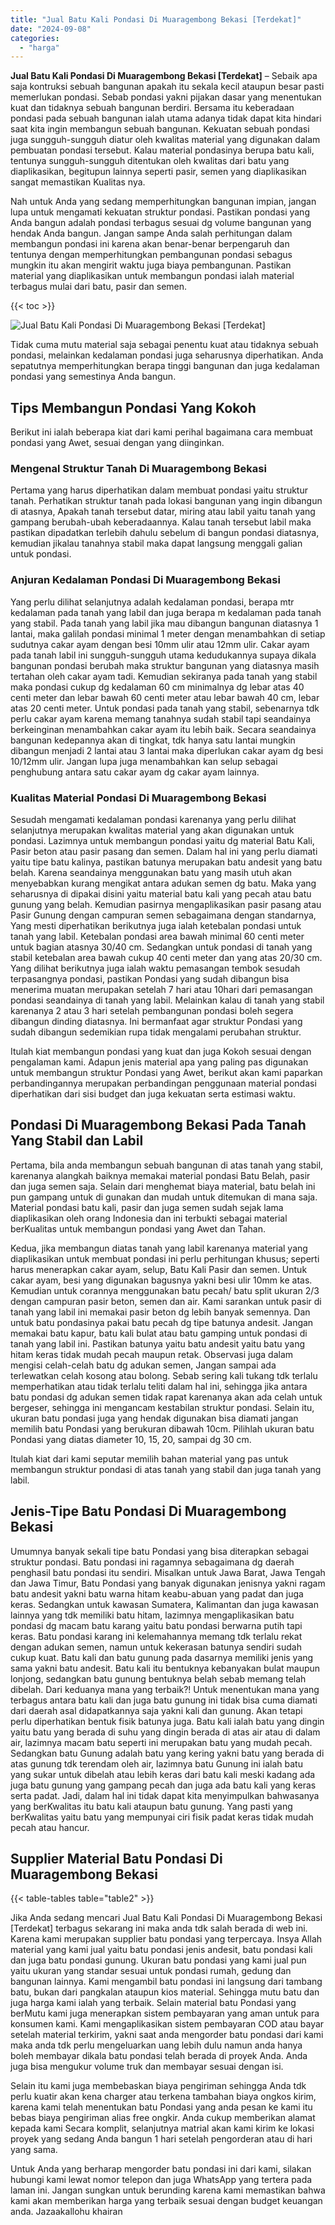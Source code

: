 ```yaml
---
title: "Jual Batu Kali Pondasi Di Muaragembong Bekasi [Terdekat]"
date: "2024-09-08"
categories: 
  - "harga"
---
```


**Jual Batu Kali Pondasi Di Muaragembong Bekasi \[Terdekat\]** – Sebaik apa saja kontruksi sebuah bangunan apakah itu sekala kecil ataupun besar pasti memerlukan pondasi. Sebab pondasi yakni pijakan dasar yang menentukan kuat dan tidaknya sebuah bangunan berdiri. Bersama itu keberadaan pondasi pada sebuah bangunan ialah utama adanya tidak dapat kita hindari saat kita ingin membangun sebuah bangunan. Kekuatan sebuah pondasi juga sungguh-sungguh diatur oleh kwalitas material yang digunakan dalam pembuatan pondasi tersebut. Kalau material pondasinya berupa batu kali, tentunya sungguh-sungguh ditentukan oleh kwalitas dari batu yang diaplikasikan, begitupun lainnya seperti pasir, semen yang diaplikasikan sangat memastikan Kualitas nya.

Nah untuk Anda yang sedang memperhitungkan bangunan impian, jangan lupa untuk mengamati kekuatan struktur pondasi. Pastikan pondasi yang Anda bangun adalah pondasi terbagus sesuai dg volume bangunan yang hendak Anda bangun. Jangan sampe Anda salah perhitungan dalam membangun pondasi ini karena akan benar-benar berpengaruh dan tentunya dengan memperhitungkan pembangunan pondasi sebagus mungkin itu akan mengirit waktu juga biaya pembangunan. Pastikan material yang diaplikasikan untuk membangun pondasi ialah material terbagus mulai dari batu, pasir dan semen.

{{< toc >}}

![Jual Batu Kali Pondasi Di Muaragembong Bekasi [Terdekat]](/images/jual-batu-kali-26.png)

Tidak cuma mutu material saja sebagai penentu kuat atau tidaknya sebuah pondasi, melainkan kedalaman pondasi juga seharusnya diperhatikan. Anda sepatutnya memperhitungkan berapa tinggi bangunan dan juga kedalaman pondasi yang semestinya Anda bangun.

## Tips Membangun Pondasi Yang Kokoh

Berikut ini ialah beberapa kiat dari kami perihal bagaimana cara membuat pondasi yang Awet, sesuai dengan yang diinginkan.

### Mengenal Struktur Tanah Di Muaragembong Bekasi

Pertama yang harus diperhatikan dalam membuat pondasi yaitu struktur tanah. Perhatikan struktur tanah pada lokasi bangunan yang ingin dibangun di atasnya, Apakah tanah tersebut datar, miring atau labil yaitu tanah yang gampang berubah-ubah keberadaannya. Kalau tanah tersebut labil maka pastikan dipadatkan terlebih dahulu sebelum di bangun pondasi diatasnya, kemudian jikalau tanahnya stabil maka dapat langsung menggali galian untuk pondasi.

### Anjuran Kedalaman Pondasi Di Muaragembong Bekasi

Yang perlu dilihat selanjutnya adalah kedalaman pondasi, berapa mtr kedalaman pada tanah yang labil dan juga berapa m kedalaman pada tanah yang stabil. Pada tanah yang labil jika mau dibangun bangunan diatasnya 1 lantai, maka galilah pondasi minimal 1 meter dengan menambahkan di setiap sudutnya cakar ayam dengan besi 10mm ulir atau 12mm ulir. Cakar ayam pada tanah labil ini sungguh-sungguh utama kedudukannya supaya dikala bangunan pondasi berubah maka struktur bangunan yang diatasnya masih tertahan oleh cakar ayam tadi. Kemudian sekiranya pada tanah yang stabil maka pondasi cukup dg kedalaman 60 cm minimalnya dg lebar atas 40 centi meter dan lebar bawah 60 centi meter atau lebar bawah 40 cm, lebar atas 20 centi meter. Untuk pondasi pada tanah yang stabil, sebenarnya tdk perlu cakar ayam karena memang tanahnya sudah stabil tapi seandainya berkeinginan menambahkan cakar ayam itu lebih baik. Secara seandainya bangunan kedepannya akan di tingkat, tdk hanya satu lantai mungkin dibangun menjadi 2 lantai atau 3 lantai maka diperlukan cakar ayam dg besi 10/12mm ulir. Jangan lupa juga menambahkan kan selup sebagai penghubung antara satu cakar ayam dg cakar ayam lainnya.

### Kualitas Material Pondasi Di Muaragembong Bekasi

Sesudah mengamati kedalaman pondasi karenanya yang perlu dilihat selanjutnya merupakan kwalitas material yang akan digunakan untuk pondasi. Lazimnya untuk membangun pondasi yaitu dg material Batu Kali, Pasir beton atau pasir pasang dan semen. Dalam hal ini yang perlu diamati yaitu tipe batu kalinya, pastikan batunya merupakan batu andesit yang batu belah. Karena seandainya menggunakan batu yang masih utuh akan menyebabkan kurang mengikat antara adukan semen dg batu. Maka yang seharusnya di dipakai disini yaitu material batu kali yang pecah atau batu gunung yang belah. Kemudian pasirnya mengaplikasikan pasir pasang atau Pasir Gunung dengan campuran semen sebagaimana dengan standarnya, Yang mesti diperhatikan berikutnya juga ialah ketebalan pondasi untuk tanah yang labil. Ketebalan pondasi area bawah minimal 60 centi meter untuk bagian atasnya 30/40 cm. Sedangkan untuk pondasi di tanah yang stabil ketebalan area bawah cukup 40 centi meter dan yang atas 20/30 cm. Yang dilihat berikutnya juga ialah waktu pemasangan tembok sesudah terpasangnya pondasi, pastikan Pondasi yang sudah dibangun bisa menerima muatan merupakan setelah 7 hari atau 10hari dari pemasangan pondasi seandainya di tanah yang labil. Melainkan kalau di tanah yang stabil karenanya 2 atau 3 hari setelah pembangunan pondasi boleh segera dibangun dinding diatasnya. Ini bermanfaat agar struktur Pondasi yang sudah dibangun sedemikian rupa tidak mengalami perubahan struktur.

Itulah kiat membangun pondasi yang kuat dan juga Kokoh sesuai dengan pengalaman kami. Adapun jenis material apa yang paling pas digunakan untuk membangun struktur Pondasi yang Awet, berikut akan kami paparkan perbandingannya merupakan perbandingan penggunaan material pondasi diperhatikan dari sisi budget dan juga kekuatan serta estimasi waktu.

## Pondasi Di Muaragembong Bekasi Pada Tanah Yang Stabil dan Labil

Pertama, bila anda membangun sebuah bangunan di atas tanah yang stabil, karenanya alangkah baiknya memakai material pondasi Batu Belah, pasir dan juga semen saja. Selain dari menghemat biaya material, batu belah ini pun gampang untuk di gunakan dan mudah untuk ditemukan di mana saja. Material pondasi batu kali, pasir dan juga semen sudah sejak lama diaplikasikan oleh orang Indonesia dan ini terbukti sebagai material berKualitas untuk membangun pondasi yang Awet dan Tahan.

Kedua, jika membangun diatas tanah yang labil karenanya material yang diaplikasikan untuk membuat pondasi ini perlu perhitungan khusus; seperti harus menerapkan cakar ayam, selup, Batu Kali Pasir dan semen. Untuk cakar ayam, besi yang digunakan bagusnya yakni besi ulir 10mm ke atas. Kemudian untuk corannya menggunakan batu pecah/ batu split ukuran 2/3 dengan campuran pasir beton, semen dan air. Kami sarankan untuk pasir di tanah yang labil ini memakai pasir beton dg lebih banyak semennya. Dan untuk batu pondasinya pakai batu pecah dg tipe batunya andesit. Jangan memakai batu kapur, batu kali bulat atau batu gamping untuk pondasi di tanah yang labil ini. Pastikan batunya yaitu batu andesit yaitu batu yang hitam keras tidak mudah pecah maupun retak. Observasi juga dalam mengisi celah-celah batu dg adukan semen, Jangan sampai ada terlewatkan celah kosong atau bolong. Sebab sering kali tukang tdk terlalu memperhatikan atau tidak terlalu teliti dalam hal ini, sehingga jika antara batu pondasi dg adukan semen tidak rapat karenanya akan ada celah untuk bergeser, sehingga ini mengancam kestabilan struktur pondasi. Selain itu, ukuran batu pondasi juga yang hendak digunakan bisa diamati jangan memilih batu Pondasi yang berukuran dibawah 10cm. Pilihlah ukuran batu Pondasi yang diatas diameter 10, 15, 20, sampai dg 30 cm.

Itulah kiat dari kami seputar memilih bahan material yang pas untuk membangun struktur pondasi di atas tanah yang stabil dan juga tanah yang labil.

## Jenis-Tipe Batu Pondasi Di Muaragembong Bekasi

Umumnya banyak sekali tipe batu Pondasi yang bisa diterapkan sebagai struktur pondasi. Batu pondasi ini ragamnya sebagaimana dg daerah penghasil batu pondasi itu sendiri. Misalkan untuk Jawa Barat, Jawa Tengah dan Jawa Timur, Batu Pondasi yang banyak digunakan jenisnya yakni ragam batu andesit yakni batu warna hitam keabu-abuan yang padat dan juga keras. Sedangkan untuk kawasan Sumatera, Kalimantan dan juga kawasan lainnya yang tdk memiliki batu hitam, lazimnya mengaplikasikan batu pondasi dg macam batu karang yaitu batu pondasi berwarna putih tapi keras. Batu pondasi karang ini kelemahannya memang tdk terlalu rekat dengan adukan semen, namun untuk kekerasan batunya sendiri sudah cukup kuat. Batu kali dan batu gunung pada dasarnya memiliki jenis yang sama yakni batu andesit. Batu kali itu bentuknya kebanyakan bulat maupun lonjong, sedangkan batu gunung bentuknya belah sebab memang telah dibelah. Dari keduanya mana yang terbaik?! Untuk menentukan mana yang terbagus antara batu kali dan juga batu gunung ini tidak bisa cuma diamati dari daerah asal didapatkannya saja yakni kali dan gunung. Akan tetapi perlu diperhatikan bentuk fisik batunya juga. Batu kali ialah batu yang dingin yaitu batu yang berada di suhu yang dingin berada di atas air atau di dalam air, lazimnya macam batu seperti ini merupakan batu yang mudah pecah. Sedangkan batu Gunung adalah batu yang kering yakni batu yang berada di atas gunung tdk terendam oleh air, lazimnya batu Gunung ini ialah batu yang sukar untuk dibelah atau lebih keras dari batu kali meski kadang ada juga batu gunung yang gampang pecah dan juga ada batu kali yang keras serta padat. Jadi, dalam hal ini tidak dapat kita menyimpulkan bahwasanya yang berKwalitas itu batu kali ataupun batu gunung. Yang pasti yang berKwalitas yaitu batu yang mempunyai ciri fisik padat keras tidak mudah pecah atau hancur.

## Supplier Material Batu Pondasi Di Muaragembong Bekasi

{{< table-tables table="table2" >}}

Jika Anda sedang mencari Jual Batu Kali Pondasi Di Muaragembong Bekasi \[Terdekat\] terbagus sekarang ini maka anda tdk salah berada di web ini. Karena kami merupakan supplier batu pondasi yang terpercaya. Insya Allah material yang kami jual yaitu batu pondasi jenis andesit, batu pondasi kali dan juga batu pondasi gunung. Ukuran batu pondasi yang kami jual pun yaitu ukuran yang standar sesuai untuk pondasi rumah, gedung dan bangunan lainnya. Kami mengambil batu pondasi ini langsung dari tambang batu, bukan dari pangkalan ataupun kios material. Sehingga mutu batu dan juga harga kami ialah yang terbaik. Selain material batu Pondasi yang berMutu kami juga menerapkan sistem pembayaran yang aman untuk para konsumen kami. Kami mengaplikasikan sistem pembayaran COD atau bayar setelah material terkirim, yakni saat anda mengorder batu pondasi dari kami maka anda tdk perlu mengeluarkan uang lebih dulu namun anda hanya boleh membayar dikala batu pondasi telah berada di proyek Anda. Anda juga bisa mengukur volume truk dan membayar sesuai dengan isi.

Selain itu kami juga membebaskan biaya pengiriman sehingga Anda tdk perlu kuatir akan kena charger atau terkena tambahan biaya ongkos kirim, karena kami telah menentukan batu Pondasi yang anda pesan ke kami itu bebas biaya pengiriman alias free ongkir. Anda cukup memberikan alamat kepada kami Secara komplit, selanjutnya matrial akan kami kirim ke lokasi proyek yang sedang Anda bangun 1 hari setelah pengorderan atau di hari yang sama.

Untuk Anda yang berharap mengorder batu pondasi ini dari kami, silakan hubungi kami lewat nomor telepon dan juga WhatsApp yang tertera pada laman ini. Jangan sungkan untuk berunding karena kami memastikan bahwa kami akan memberikan harga yang terbaik sesuai dengan budget keuangan anda. Jazaakallohu khairan
